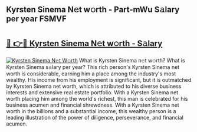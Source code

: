 ## Kyrsten Sinema N𝚎t w𝚘rth - Part-mWu S𝚊lary per year FSMVF

# <h2><a href="http://gc21qtl.nevu.top/?p=Kyrsten+Sinema">🔗 👉🔴 Kyrsten Sinema N𝚎t w𝚘rth - S𝚊lary</a></h2>

[![Kyrsten Sinema N𝚎t W𝚘rth](https://i.imgur.com/Oavwk0R.jpeg)](http://gc21qtl.nevu.top/?p=Kyrsten+Sinema)
What is Kyrsten Sinema n𝚎t w𝚘rth? What is Kyrsten Sinema s𝚊lary per year?
This rich person's Kyrsten Sinema net worth is considerable, earning him a place among the industry's most wealthy. His income from his employment is significant, but it is outmatched by Kyrsten Sinema net worth, which is attributed to his diverse business interests and extensive real estate portfolio. With a Kyrsten Sinema net worth placing him among the world's richest, this man is celebrated for his business acumen and financial shrewdness. With a Kyrsten Sinema net worth in the billions and a substantial income, this wealthy person is a leading illustration of the power of diligence, perseverance, and financial acumen.
